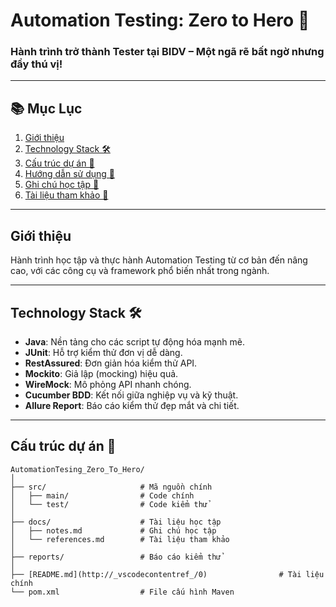 # Automation Testing: Zero to Hero 🚀

### Hành trình trở thành Tester tại BIDV – Một ngã rẽ bất ngờ nhưng đầy thú vị!

---

## 📚 Mục Lục
1. [Giới thiệu](#giới-thiệu)
2. [Technology Stack 🛠️](#technology-stack-🛠️)
3. [Cấu trúc dự án 📂](#cấu-trúc-dự-án-📂)
4. [Hướng dẫn sử dụng 🚀](#hướng-dẫn-sử-dụng-🚀)
5. [Ghi chú học tập 📝](#ghi-chú-học-tập-📝)
6. [Tài liệu tham khảo 📖](#tài-liệu-tham-khảo-📖)

---

## Giới thiệu
Hành trình học tập và thực hành Automation Testing từ cơ bản đến nâng cao, với các công cụ và framework phổ biến nhất trong ngành.

---

## Technology Stack 🛠️
- **Java**: Nền tảng cho các script tự động hóa mạnh mẽ.
- **JUnit**: Hỗ trợ kiểm thử đơn vị dễ dàng.
- **RestAssured**: Đơn giản hóa kiểm thử API.
- **Mockito**: Giả lập (mocking) hiệu quả.
- **WireMock**: Mô phỏng API nhanh chóng.
- **Cucumber BDD**: Kết nối giữa nghiệp vụ và kỹ thuật.
- **Allure Report**: Báo cáo kiểm thử đẹp mắt và chi tiết.

---

## Cấu trúc dự án 📂
```plaintext
AutomationTesing_Zero_To_Hero/
│
├── src/                     # Mã nguồn chính
│   ├── main/                # Code chính
│   └── test/                # Code kiểm thử
│
├── docs/                    # Tài liệu học tập
│   ├── notes.md             # Ghi chú học tập
│   └── references.md        # Tài liệu tham khảo
│
├── reports/                 # Báo cáo kiểm thử
│
├── [README.md](http://_vscodecontentref_/0)                # Tài liệu chính
└── pom.xml                  # File cấu hình Maven